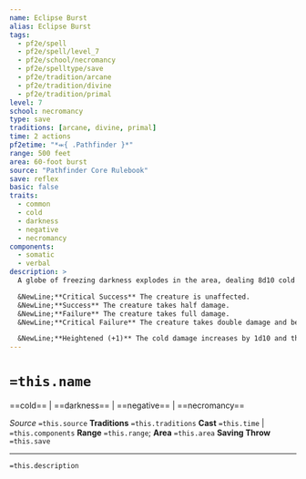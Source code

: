 ```yaml
---
name: Eclipse Burst
alias: Eclipse Burst
tags:
  - pf2e/spell
  - pf2e/spell/level_7
  - pf2e/school/necromancy
  - pf2e/spelltype/save
  - pf2e/tradition/arcane
  - pf2e/tradition/divine
  - pf2e/tradition/primal
level: 7
school: necromancy
type: save
traditions: [arcane, divine, primal]
time: 2 actions
pf2etime: "*⬺{ .Pathfinder }*"
range: 500 feet
area: 60-foot burst
source: "Pathfinder Core Rulebook"
save: reflex
basic: false
traits:
  - common
  - cold
  - darkness
  - negative
  - necromancy
components:
  - somatic
  - verbal
description: >
  A globe of freezing darkness explodes in the area, dealing 8d10 cold damage to creatures in the area, plus 8d4 additional negative damage to living creatures. Each creature in the area must attempt a Reflex save. If the globe overlaps with an area of magical light or affects a creature affected by magical light, eclipse burst attempts to counteract the light effect.

  &NewLine;**Critical Success** The creature is unaffected.
  &NewLine;**Success** The creature takes half damage.
  &NewLine;**Failure** The creature takes full damage.
  &NewLine;**Critical Failure** The creature takes double damage and becomes [[Blinded]] by the darkness for an unlimited duration.

  &NewLine;**Heightened (+1)** The cold damage increases by 1d10 and the negative damage against the living increases by 1d4.
---
```

# `=this.name`
==cold== | ==darkness== | ==negative== | ==necromancy==

*Source* `=this.source`
**Traditions** `=this.traditions`
**Cast** `=this.time` | `=this.components`
**Range** `=this.range`; **Area** `=this.area`
**Saving Throw** `=this.save`

***
`=this.description`